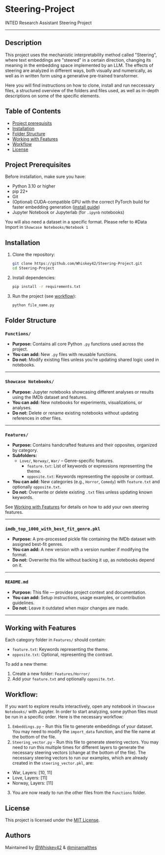 # Steering-Project
INTED Research Assistant Steering Project

---

## Description

This project uses the mechanistic interpretability method called "Steering", where text embeddings are "steered" in a certain direction, changing its meaning in the embedding space implemented by an LLM. The effects of steering are analyzed in different ways, both visually and numerically, as well as in written form using a generative pre-trained transformer. 

Here you will find instructions on how to clone, install and run neccessary files, a structured overview of the folders and files used, as well as in-depth descriptions on some of the specific elements. 


## Table of Contents
- [Project prerequisits](#project-prerequisits)
- [Installation](#installation)
- [Folder Structure](#folder-structure)
- [Working with Features](#working-with-features)
- [Workflow](#workflow)
- [License](#license)

## Project Prerequisites
Before installation, make sure you have:
- Python 3.10 or higher
- pip 22+
- Git
- (Optional) CUDA-compatible GPU with the correct PyTorch build for faster embedding generation ([install guide](https://pytorch.org/get-started/locally/))
- Jupyter Notebook or Jupyterlab (for `.ipynb` notebooks)

You will also need a dataset in a specific format. Please refer to #Data Import in `Showcase Notebooks/Notebook 1`

## Installation

1. Clone the repository:
   ```bash
   git clone https://github.com/Whiskey42/Steering-Project.git
   cd Steering-Project
   ```

2. Install dependencies:
   ```bash
   pip install -r requirements.txt
   ```

3. Run the project (see [workflow](#workflow)):
   ```bash
   python file_name.py
   ```


## Folder Structure

### `Functions/`
- **Purpose:** Contains all core Python `.py` functions used across the project.
- **You can add:** New `.py` files with reusable functions.
- **Do not:** Modify existing files unless you're updating shared logic used in notebooks.

---

### `Showcase Notebooks/`
- **Purpose:** Jupyter notebooks showcasing different analyses or results using the IMDb dataset and features.
- **You can add:** New notebooks for experiments, visualizations, or analyses.
- **Do not:** Delete or rename existing notebooks without updating references in other files.

---

### `Features/`
- **Purpose:** Contains handcrafted features and their opposites, organized by category.
- **Subfolders:**
  - `Love/`, `Norway/`, `War/` – Genre-specific features.
    - `feature.txt`: List of keywords or expressions representing the theme.
    - `opposite.txt`: Keywords representing the opposite or contrast.
- **You can add:** New categories (e.g., `Horror`, `Comedy`) with `feature.txt` and optionally `opposite.txt`.
- **Do not:** Overwrite or delete existing `.txt` files unless updating known keywords.  

See [Working with Features](#working-with-features) for details on how to add your own steering features.


---

### `imdb_top_1000_with_best_fit_genre.pkl`
- **Purpose:** A pre-processed pickle file containing the IMDb dataset with assigned best-fit genres.
- **You can add:** A new version with a version number if modifying the format.
- **Do not:** Overwrite this file without backing it up, as notebooks depend on it.

---

### `README.md`
- **Purpose:** This file — provides project context and documentation.
- **You can add:** Setup instructions, usage examples, or contribution guidelines.
- **Do not:** Leave it outdated when major changes are made.

---


## Working with Features

Each category folder in `Features/` should contain:
- `feature.txt`: Keywords representing the theme.
- `opposite.txt`: Optional, representing the contrast.

To add a new theme:
1. Create a new folder: `Features/Horror/`
2. Add your `feature.txt` and optionally `opposite.txt`.

## Workflow:
If you want to explore results interactively, open any notebook in `Showcase Notebooks/` with Jupyter.
In order to start analyzing, some python files must be run in a specific order. Here is the necessary workflow:
1. `Embeddings.py` - Run this file to generate embeddings of your dataset. You may need to modify the `import_data` function, and the file name at the bottom of the file.
2. `Steering_vector.py` - Run this file to generate steering vectors. You may need to run this multiple times for different layers to generate the necessary steering vectors (change at the bottom of the file). The necessary steering vectors to run our examples, which are already created in the `steering_vector.pkl`, are: 
- War, Layers: [10, 11]
- Love, Layers: [11]
- Norway, Layers: [11]

3. You are now ready to run the other files from the `Functions` folder.

## License
This project is licensed under the [MIT License](License).


## Authors

Maintained by [@Whiskey42](https://github.com/Whiskey42) & [@minamalthes](https://github.com/minamalthes)

